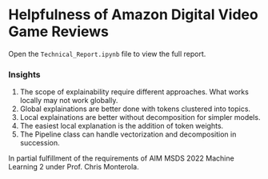 # Helpfulness of Amazon Digital Video Game Reviews

Open the `Technical_Report.ipynb` file to view the full report.

### Insights

1. The scope of explainability require different approaches. What works locally may not work globally.
2. Global explainations are better done with tokens clustered into topics.
3. Local explainations are better without decomposition for simpler models.
4. The easiest local explanation is the addition of token weights.
5. The Pipeline class can handle vectorization and decomposition in succession.

In partial fulfillment of the requirements of AIM MSDS 2022 Machine Learning 2 under Prof. Chris Monterola.
